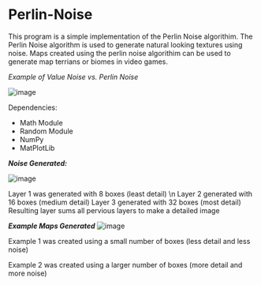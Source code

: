 # Perlin-Noise

This program is a simple implementation of the Perlin Noise algorithim. The Perlin Noise algorithm is used to generate natural looking textures using noise. Maps created using the perlin noise algorithim can be used to generate map terrians or biomes in video games.

_Example of Value Noise vs. Perlin Noise_

![image](https://user-images.githubusercontent.com/85080576/147285124-85331080-9a53-4a0f-bb75-76a94dc62881.png)



Dependencies:
  - Math Module
  - Random Module
  - NumPy
  - MatPlotLib


_**Noise Generated:**_

![image](https://user-images.githubusercontent.com/85080576/147283377-c369e4a5-087d-4200-8dc5-4069851f29ce.png)

Layer 1 was generated with 8 boxes (least detail) \n
Layer 2 generated with 16 boxes (medium detail)
Layer 3 generated with 32 boxes (most detail)
Resulting layer sums all pervious layers to make a detailed image



**_Example Maps Generated_**
![image](https://user-images.githubusercontent.com/85080576/147283513-83b94222-adfa-4e43-9499-dcdb39bf4bb1.png)

Example 1 was created using a small number of boxes (less detail and less noise)

Example 2 was created using a larger number of boxes (more detail and more noise)
